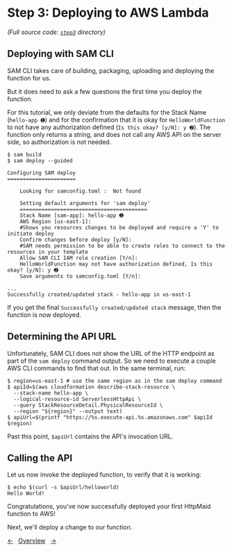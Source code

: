 # Step 3: Deploying to AWS Lambda
*(Full source code: [`step3`](step3) directory)*

## Deploying with SAM CLI

SAM CLI takes care of building, packaging, uploading and deploying the function for us.

But it does need to ask a few questions the first time you deploy the function.

For this tutorial, we only deviate from the defaults for the Stack Name (`hello-app ➊`) and for the confirmation that it is okay for `HelloWorldFunction` to not have any authorization defined (`Is this okay? [y/N]: y ➋`).
The function only returns a string, and does not call any AWS API on the server side, so authorization is not needed.

```shell
$ sam build
$ sam deploy --guided

Configuring SAM deploy
======================

	Looking for samconfig.toml :  Not found

	Setting default arguments for 'sam deploy'
	=========================================
	Stack Name [sam-app]: hello-app ➊
	AWS Region [us-east-1]:
	#Shows you resources changes to be deployed and require a 'Y' to initiate deploy
	Confirm changes before deploy [y/N]:
	#SAM needs permission to be able to create roles to connect to the resources in your template
	Allow SAM CLI IAM role creation [Y/n]:
	HelloWorldFunction may not have authorization defined, Is this okay? [y/N]: y ➋
	Save arguments to samconfig.toml [Y/n]:

...
Successfully created/updated stack - hello-app in us-east-1

```

If you get the final `Successfully created/updated stack` message, then the function is now deployed.

## Determining the API URL

Unfortunately, SAM CLI does not show the URL of the HTTP endpoint as part of the `sam deploy` command output. So we need to execute a couple AWS CLI commands to find that out. In the same terminal, run:

```shell
$ region=us-east-1 # use the same region as in the sam deploy command
$ apiId=$(aws cloudformation describe-stack-resource \
  --stack-name hello-app \
  --logical-resource-id ServerlessHttpApi \
  --query StackResourceDetail.PhysicalResourceId \
  --region "${region}" --output text)
$ apiUrl=$(printf "https://%s.execute-api.%s.amazonaws.com" $apiId $region)
```

Past this point, `$apiUrl` contains the API's invocation URL.

## Calling the API

Let us now invoke the deployed function, to verify that it is working:

```shell
$ echo $(curl -s $apiUrl/helloworld)
Hello World!
```

Congratulations, you've now successfully deployed your first HttpMaid function to AWS!

Next, we'll deploy a change to our function.

<!---[Nav]-->
[&larr;](03_AddingLambdaSupport.md)&nbsp;&nbsp;&nbsp;[Overview](README.md)&nbsp;&nbsp;&nbsp;[&rarr;](05_UpdatingOurFunction.md)
